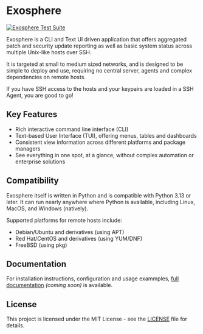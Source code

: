 # Exosphere

[![Exosphere Test Suite](https://github.com/mrdaemon/exosphere/actions/workflows/exosphere-test.yml/badge.svg)](https://github.com/mrdaemon/exosphere/actions/workflows/exosphere-test.yml)

Exosphere is a CLI and Text UI driven application that offers aggregated patch
and security update reporting as well as basic system status across multiple
Unix-like hosts over SSH.

It is targeted at small to medium sized networks, and is designed to be simple
to deploy and use, requiring no central server, agents and complex dependencies
on remote hosts.

If you have SSH access to the hosts and your keypairs are loaded in a SSH Agent,
you are good to go!

## Key Features

- Rich interactive command line interface (CLI)
- Text-based User Interface (TUI), offering menus, tables and dashboards
- Consistent view information across different platforms and package managers
- See everything in one spot, at a glance, without complex automation or enterprise
  solutions

## Compatibility

Exosphere itself is written in Python and is compatible with Python 3.13 or later.
It can run nearly anywhere where Python is available, including Linux, MacOS,
and Windows (natively).

Supported platforms for remote hosts include:

- Debian/Ubuntu and derivatives (using APT)
- Red Hat/CentOS and derivatives (using YUM/DNF)
- FreeBSD (using pkg)

## Documentation

For installation instructions, configuration and usage exammples, [full documentation](https://exosphere.readthedocs.io/) *(coming soon)* is available.

## License

This project is licensed under the MIT License - see the [LICENSE](LICENSE) file for details.
